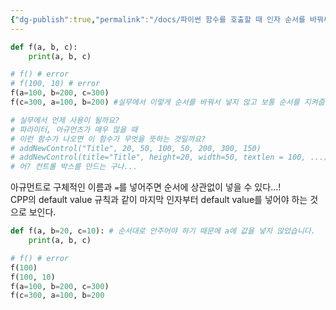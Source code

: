 ```yaml
---
{"dg-publish":true,"permalink":"/docs/파이썬 함수를 호출할 때 인자 순서를 바꿔써도 된다 + default value/","title":"파이썬 함수를 호출할 때 인자 순서를 바꿔써도 된다 + default value"}
---
```



```python
def f(a, b, c):
    print(a, b, c)

# f() # error
# f(100, 10) # error
f(a=100, b=200, c=300)
f(c=300, a=100, b=200) #실무에서 이렇게 순서를 바꿔서 넣지 않고 보통 순서를 지켜줍니다.

# 실무에서 언제 사용이 될까요?
# 파라미터, 아규먼츠가 매우 많을 때
# 이런 함수가 나오면 이 함수가 무엇을 뜻하는 것일까요?
# addNewControl("Title", 20, 50, 100, 50, 200, 300, 150)
# addNewControl(title="Title", height=20, width=50, textlen = 100, ...)
# 어? 컨트롤 박스를 만드는 구나...
```

아규먼트로 구체적인 이름과 ` = `를 넣어주면 순서에 상관없이 넣을 수 있다...!  
CPP의 default value 규칙과 같이 마지막 인자부터 default value를 넣어야 하는 것으로 보인다.

```python
def f(a, b=20, c=10): # 순서대로 안주어야 하기 때문에 a에 값을 넣지 않았습니다.
    print(a, b, c)

# f() # error
f(100)
f(100, 10)
f(a=100, b=200, c=300)
f(c=300, a=100, b=200
```
